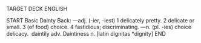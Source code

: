 TARGET DECK
ENGLISH

START
Basic
Dainty
Back: —adj. (-ier, -iest) 1 delicately pretty. 2 delicate or small. 3 (of food) choice. 4 fastidious; discriminating. —n. (pl. -ies) choice delicacy.  daintily adv. Daintiness n. [latin dignitas *dignity]
END
